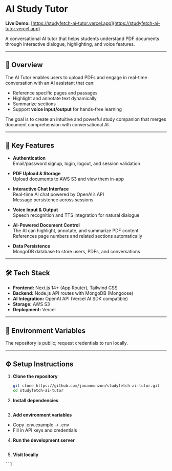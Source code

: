# AI Study Tutor

**Live Demo:** [https://studyfetch-ai-tutor.vercel.app](https://studyfetch-ai-tutor.vercel.app)

A conversational AI tutor that helps students understand PDF documents through interactive dialogue, highlighting, and voice features.

---

## 🧩 Overview

The AI Tutor enables users to upload PDFs and engage in real-time conversation with an AI assistant that can:

- Reference specific pages and passages
- Highlight and annotate text dynamically
- Summarize sections
- Support **voice input/output** for hands-free learning

The goal is to create an intuitive and powerful study companion that merges document comprehension with conversational AI.

---

## 🚀 Key Features

- **Authentication**  
  Email/password signup, login, logout, and session validation

- **PDF Upload & Storage**  
  Upload documents to AWS S3 and view them in-app

- **Interactive Chat Interface**  
  Real-time AI chat powered by OpenAI’s API  
  Message persistence across sessions

- **Voice Input & Output**  
  Speech recognition and TTS integration for natural dialogue

- **AI-Powered Document Control**  
  The AI can highlight, annotate, and summarize PDF content  
  References page numbers and related sections automatically

- **Data Persistence**  
  MongoDB database to store users, PDFs, and conversations

---

## 🛠️ Tech Stack

- **Frontend:** Next.js 14+ (App Router), Tailwind CSS
- **Backend:** Node.js API routes with MongoDB (Mongoose)
- **AI Integration:** OpenAI API (Vercel AI SDK compatible)
- **Storage:** AWS S3
- **Deployment:** Vercel

---

## 🔐 Environment Variables

The repository is public; request credentials to run locally.

---

## ⚙️ Setup Instructions

1. **Clone the repository**
   ```bash
   git clone https://github.com/jonanmonzon/studyfetch-ai-tutor.git
   cd studyfetch-ai-tutor
   ```
2. **Install dependencies**

   ```npm install

   ```

3. **Add environment variables**

- Copy .env.example → .env
- Fill in API keys and credentials

4. **Run the development server**

```npm run dev

```

5. **Visit locally**

```http://localhost:3000
``1
```
